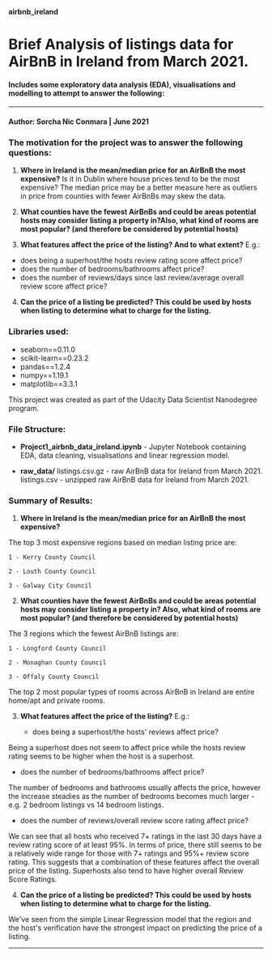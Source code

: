 **airbnb_ireland**

# Brief Analysis of listings data for AirBnB in Ireland from March 2021. 
#### Includes some exploratory data analysis (EDA), visualisations and modelling to attempt to answer the following:
---

#### Author: Sorcha Nic Conmara | June 2021

### The motivation for the project was to answer the following questions:

1. **Where in Ireland is the mean/median price for an AirBnB the most expensive?** Is it in Dublin where house prices tend to be the most expensive? The median price may be a better measure here as outliers in price from counties with fewer AirBnBs may skew the data.


2. **What counties have the fewest AirBnBs and could be areas potential hosts may consider listing a property in?Also, what kind of rooms are most popular? (and therefore be considered by potential hosts)**


3. **What features affect the price of the listing? And to what extent?** 
E.g.:

 - does being a superhost/the hosts review rating score affect price?
 - does the number of bedrooms/bathrooms affect price? 
 - does the number of reviews/days since last review/average overall review score affect price?
    
    
4. **Can the price of a listing be predicted? This could be used by hosts when listing to determine what to charge for the listing.**

### Libraries used:
- seaborn==0.11.0
- scikit-learn==0.23.2
- pandas==1.2.4
- numpy==1.19.1
- matplotlib==3.3.1


This project was created as part of the Udacity Data Scientist Nanodegree program.

### File Structure:

- **Project1_airbnb_data_ireland.ipynb** - Jupyter Notebook containing EDA, data cleaning, visualisations and linear regression model.

- **raw_data/**
    listings.csv.gz -  raw AirBnB data for Ireland from March 2021.
    listings.csv -  unzipped raw AirBnB data for Ireland from March 2021.

### Summary of Results:

1. **Where in Ireland is the mean/median price for an AirBnB the most expensive?** 

The top 3 most expensive regions based on median listing price are:

    1 - Kerry County Council
    
    2 - Louth County Council
    
    3 - Galway City Council


2. **What counties have the fewest AirBnBs and could be areas potential hosts may consider listing a property in? Also, what kind of rooms are most popular? (and therefore be considered by potential hosts)**

The 3 regions which the fewest AirBnB listings are:

    1 - Longford County Council
    
    2 - Monaghan County Council
    
    3 - Offaly County Council
   
The top 2 most popular types of rooms across AirBnB in Ireland are entire home/apt and private rooms.


3. **What features affect the price of the listing?** E.g.:

    - does being a superhost/the hosts' reviews affect price?

Being a superhost does not seem to affect price while the hosts review rating seems to be higher when the host is a superhost.
    
   - does the number of bedrooms/bathrooms affect price?
   
The number of bedrooms and bathrooms usually affects the price, however the increase steadies as the number of bedrooms becomes much larger - e.g. 2 bedroom listings vs 14 bedroom listings.
    
   - does the number of reviews/overall review score rating affect price?

We can see that all hosts who received 7+ ratings in the last 30 days have a review rating score of at least 95%. In terms of price, there still seems to be a relatively wide range for those with 7+ ratings and 95%+ review score rating. This suggests that a combination of these features affect the overall price of the listing. Superhosts also tend to have higher overall Review Score Ratings.
    
    
4. **Can the price of a listing be predicted? This could be used by hosts when listing to determine what to charge for the listing.**

We've seen from the simple Linear Regression model that the region and the host's verification have the strongest impact on predicting the price of a listing.

___
